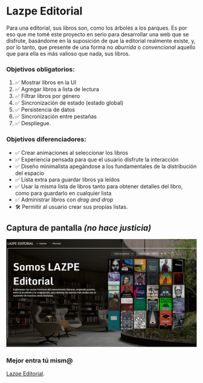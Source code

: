 # Lazpe Editorial

Para una editorial, sus libros son, como los árboles a los parques. Es por eso que me tomé este proyecto en serio para desarrollar una web que se disfrute, basándome en la suposición de que la editorial realmente existe, y, por lo tanto, que presente de una forma no *aburrida* o *convencional* aquello que para ella es más valioso que nada, sus libros.


### Objetivos obligatorios:

1. ✅ Mostrar libros en la UI
2. ✅ Agregar libros a lista de lectura
3. ✅ Filtrar libros por género
4. ✅ Sincronización de estado (estado global)
5. ✅ Persistencia de datos
6. ✅ Sincronización entre pestañas
7. ✅ Despliegue.

### Objetivos diferenciadores:

* ✅ Crear animaciones al seleccionar los libros
* ✅ Experiencia pensada para que el usuario disfrute la interacción
* ✅ Diseño minimalista apegándose a los fundamentales de la distribución del espacio
* ✅ Lista extra para guardar libros ya leídos
* ✅ Usar la misma lista de libros tanto para obtener detalles del libro, como para guardarlo en cualquier lista
* ✅ Administrar libros con *drag and drop*
* 🛠 Permitir al usuario crear sus propias listas.


## Captura de pantalla *(no hace justicia)*

![Captura de pantalla del Lazpe Editorial.](public/screenshot.png "Captura de pantalla del Lazpe Editorial.")

### Mejor entra tú mism@

[Lazpe Editorial](https://lazpe-editorial.vercel.app/).
